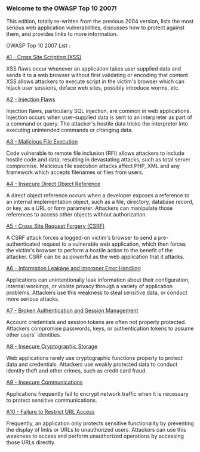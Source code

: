 ### Welcome to the OWASP Top 10 2007! 

This edition, totally re-written from the previous 2004 version, lists the most serious web application vulnerabilities, discusses how to protect against them, and provides links to more information. 

OWASP Top 10 2007 List :

[A1 - Cross Site Scripting (XSS)](https://www.owasp.org/index.php/Top_10_2007-Cross_Site_Scripting)

XSS flaws occur whenever an application takes user supplied data and sends it to a web browser without first validating or encoding that content. XSS allows attackers to execute script in the victim's browser which can hijack user sessions, deface web sites, possibly introduce worms, etc. 

[A2 - Injection Flaws](https://www.owasp.org/index.php/Top_10_2007-Injection_Flaws)

Injection flaws, particularly SQL injection, are common in web applications. Injection occurs when user-supplied data is sent to an interpreter as part of a command or query. The attacker's hostile data tricks the interpreter into executing unintended commands or changing data. 

[A3 - Malicious File Execution](https://www.owasp.org/index.php/Top_10_2007-Malicious_File_Execution)

Code vulnerable to remote file inclusion (RFI) allows attackers to include hostile code and data, resulting in devastating attacks, such as total server compromise. Malicious file execution attacks affect PHP, XML and any framework which accepts filenames or files from users. 

[A4 - Insecure Direct Object Reference](https://www.owasp.org/index.php/Top_10_2007-Malicious_File_Execution)

A direct object reference occurs when a developer exposes a reference to an internal implementation object, such as a file, directory, database record, or key, as a URL or form parameter. Attackers can manipulate those references to access other objects without authorization.

[A5 - Cross Site Request Forgery (CSRF)](https://www.owasp.org/index.php/Top_10_2007-Cross_Site_Request_Forgery)

A CSRF attack forces a logged-on victim's browser to send a pre-authenticated request to a vulnerable web application, which then forces the victim's browser to perform a hostile action to the benefit of the attacker. CSRF can be as powerful as the web application that it attacks. 

[A6 - Information Leakage and Improper Error Handling](https://www.owasp.org/index.php/Top_10_2007-Information_Leakage_and_Improper_Error_Handling)

Applications can unintentionally leak information about their configuration, internal workings, or violate privacy through a variety of application problems. Attackers use this weakness to steal sensitive data, or conduct more serious attacks. 

[A7 - Broken Authentication and Session Management](https://www.owasp.org/index.php/Top_10_2007-A7)

Account credentials and session tokens are often not properly protected. Attackers compromise passwords, keys, or authentication tokens to assume other users' identities. 

[A8 - Insecure Cryptographic Storage](https://www.owasp.org/index.php/Top_10_2007-Insecure_Cryptographic_Storage)

Web applications rarely use cryptographic functions properly to protect data and credentials. Attackers use weakly protected data to conduct identity theft and other crimes, such as credit card fraud. 

[A9 - Insecure Communications](https://www.owasp.org/index.php/Top_10_2007-Insecure_Communications)

Applications frequently fail to encrypt network traffic when it is necessary to protect sensitive communications.

[A10 - Failure to Restrict URL Access](https://www.owasp.org/index.php/Top_10_2007-Failure_to_Restrict_URL_Access)

Frequently, an application only protects sensitive functionality by preventing the display of links or URLs to unauthorized users. Attackers can use this weakness to access and perform unauthorized operations by accessing those URLs directly. 
